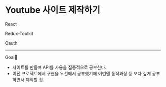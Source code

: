 Youtube 사이트 제작하기
=================
React

Redux-Toolkit

Oauth

------------------------------------

Goal🎯

- 사이트를 만들며 API를 사용을 집중적으로 공부한다.
- 이전 프로젝트에서 구현을 우선해서 공부했기에 이번엔 동작과정 등 보다 깊게 공부하면서 제작할 것.



